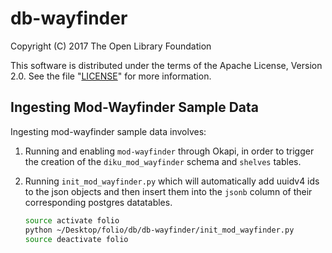 # db-wayfinder

Copyright (C) 2017 The Open Library Foundation

This software is distributed under the terms of the Apache License,
Version 2.0. See the file "[LICENSE](LICENSE)" for more information.

## Ingesting Mod-Wayfinder Sample Data

Ingesting mod-wayfinder sample data involves:

1. Running and enabling `mod-wayfinder` through Okapi, in order to trigger the creation of the `diku_mod_wayfinder` schema and `shelves` tables.
1. Running `init_mod_wayfinder.py` which will automatically add uuidv4 ids to the json objects and then insert them into the `jsonb` column of their corresponding postgres datatables.

    ```bash
    source activate folio
    python ~/Desktop/folio/db/db-wayfinder/init_mod_wayfinder.py
    source deactivate folio
    ```